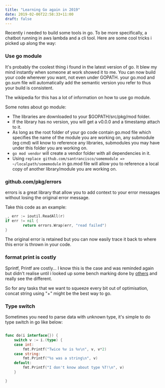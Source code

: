 ```yaml
---
title: "Learning Go again in 2019"
date: 2019-02-06T22:58:33+11:00
draft: false
---
```


Recently i needed to build some tools in go. To be more specifically, a chatbot running in aws lambda and a cli tool. Here are some cool tricks i picked up along the way:

### Use go module

It's probably the coolest thing i found in the latest version of go. It blew my mind instantly when someone at work showed it to me. You can now build your code wherever you want, not even under GOPATH. your go.mod and go.sum file will automatically add the semantic version you refer to thus your build is consistent. 

The wikipedia for this has a lot of information on how to use go module.

Some notes about go module:

  - The libraries are downloaded to your $GOPATH/src/pkg/mod folder. 
  - If the library has no version, you will get a v0.0.0 and a timestamp attach to it.
  - As long as the root folder of your go code contain go.mod file which specifies the name of the module you are working on, any submodule (eg cmd) will know to reference any libraries, submodules you may have under this folder you are working on.
  - `go mod vendor` will create a vendor folder with all dependencies in it.
  - Using `replace github.com/santrancisco/somemodule => ~/localpath/somemodule` in go.mod file will allow you to reference a local copy of another library/module you are working on.

### github.com/pkg/errors

errors is a great library that allow you to add context to your error messages without losing the original error message.

Take this code as an example:

```go
_, err := ioutil.ReadAll(r)
if err != nil {
        return errors.Wrap(err, "read failed")
}
```

The original error is retained but you can now easily trace it back to where this error is thrown in your code.


### format print is costly

Sprintf, Printf are costly... I know this is the case and was reminded again but didn't realise until i looked up some bench marking done by [others](https://gist.github.com/dtjm/c6ebc86abe7515c988ec) and really see the different.

So for any tasks that we want to squeeze every bit out of optimisation, concat string using "+" might be the best way to go.

### Type switch

Sometimes you need to parse data with unknown type, it's simple to do type switch in go like below:

```go

func do(i interface{}) {
	switch v := i.(type) {
	case int:
		fmt.Printf("Twice %v is %v\n", v, v*2)
	case string:
		fmt.Printf("%s was a string\n", v)
	default:
		fmt.Printf("I don't know about type %T!\n", v)
	}

}

```